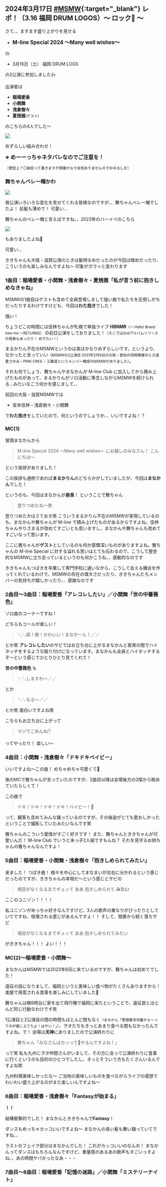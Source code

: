 ## 2024年3月17日 [#MSMW](https://twitter.com/search?q=%23MSMW){:target="_blank"} レポ！（3.16 福岡 DRUM LOGOS）～ ロック🤘 ～

さて、、ますます盛り上がりを見せる

* <big>**M-line Special 2024 ～Many well wishes～**</big>

の

* 3月16日（土） 福岡 DRUM LOGS

の2公演に参加しました👍

出演者は

* **稲場愛香**
* **小関舞**
* **浅倉樹々**
* **夏焼雅**<small>(ゲスト)</small>

のこちらの4人でした～

![](../assets/img/20240317/01.JPG)

めずらしい組み合わせ！

<big>**※ めーーっちゃネタバレなのでご注意を！**</big>

<small>（便宜上？〇曲目って書きますが順番かなり自信ありませんのでおゆるしを）</small>

### 舞ちゃんベレー帽かわ

![](../assets/img/20240317/02.JPG)

毎公演いろいろな変化を見せてくれる皆様なのですが、、舞ちゃんベレー帽でしたよ！ 前髪も薄めで！ 可愛い…

舞ちゃんのベレー帽と言えばですね、、2023年のバーイベのこちら

![](../assets/img/20240317/03.PNG)

もありましたよね🥰

可愛い…

ききちゃんも大阪・滋賀公演のときは髪明るめだったのが今回は暗めだったり、こういうのも楽しみなんですよね～ 印象がガラッと変わります

### 1曲目：稲場愛香・小関舞・浅倉樹々・夏焼雅「私が言う前に抱きしめなきゃね」

MSMWの1曲目はゲストも含めて全員登場しまして強い曲で私たちを圧倒しがちだったりするわけですけども、今回は**わた抱き**でした！

強い！

ちょうどこの時間には佳林ちゃんが札幌で単独ライブ **HBNMR**<small>（～ Hello! Brand new me ～RETURNS）</small> の初日公演をしておりました！<small>（そこでは2ndアルバムリリースの発表もあったり！ めでたい！）</small>

まるかりん不在のMSMWというのは実はかなりめずらしいです。というより、なかったと言っていい<small>（MSMWの2公演目 2021年2月6日の大阪・愛知の同時開催のとき道重さゆみ・PINK CRES.・工藤遥というメンバー構成のMSMWがありました）</small>。

それも何でしょう、舞ちゃんやまなかんが M-line Club に加入してから積み上げたものがあって、まるかりんがソロ活動に専念しながらMSMWを続けられる…みたいなこう何かを感じまして、、

前回の大阪・滋賀MSMWでは

* 宮本佳林・浅倉樹々・小関舞

で**わた抱き**をしていたので、何というのでしょうか、、いいですよね！？

### MC(1)

冒頭まなかんから

> M-line Special 2024 ～Many well wishes～ にお越しのみなさん！ こんにちは～

という挨拶がありました！

この挨拶も通例であれば**まるかりん**のどちらかがしていましたが、今回は**まなかん**でした！

というのも、今回はまなかんが**座長**！ ということで舞ちゃん

> 登りつめたね～笑

登りつめたかはさておき笑 こういうまるかりん不在のMSMWが実現しているのも、まなかんや舞ちゃんが M-line で積み上げたものがあるからですよね。佳林ちゃんやりさまるが改めてすごいとも思いますし、まなかんや舞ちゃんも改めてすごいなって思います。

ここに雅ちゃんが**ゲスト**としているのも何か感慨深いものがありますよね。雅ちゃんの M-line Special に対する溢れる思いはとても伝わるので、こうして歴史的なMSMWに立ち会っているというのも何かこうね、、感動的なのです

ききちゃんもつばきを卒業して専門学校に通いながら、こうして会える機会を作ってくれているわけで、MSMWの存在の偉大さだったり、ききちゃんたちメンバーの気持ちが嬉しかったり、、感謝なのです

### 2曲目～3曲目：稲場愛香「アレコレしたい」／小関舞「世の中薔薇色」

ソロ曲のコーナーですね！

どちらもコールが楽しい！

> ＼＼超！絶！かわいい！まなかーん！／／

とか笑 **アレコレしたい**のサビではお立ち台に上がるまなかんと客席の間でハイタッチをするような振り付けになっています。まなかんも全員とハイタッチするぞ～という感じでひとりひとり見てくれて！

**世の中薔薇色** も

> ＼＼しますわ～／／

とか

> ＼＼なる～／／

とか笑 面白いですよね笑

こちらもお立ち台に上がって

> マジでごめんね✋

ってやったり！ 楽しい～

### 4曲目：小関舞・浅倉樹々「ドキドキベイビー」

いいですよね～この曲！ めちゃめちゃ可愛くて🥰

後のMCで雅ちゃんが言っていたのですが、2曲目以降は会場後方の2階から眺めていたらしくて！

この曲で

> ドキ！ドキ！ドキ！ドキ！ベイビー！🫶

って、観客も含めてみんな踊っているのですが、その後姿がとても愛おしかったということで撮影していたみたいなんです笑

雅ちゃんのこういう愛情がすごく好きです！ また、舞ちゃんとききちゃんが可愛いんだ！ M-line Club でいうと末っ子2人組ですもんね？ それを見守るお姉ちゃんの雅ちゃんなんですよ！

### 5曲目：稲場愛香・小関舞・浅倉樹々「抱きしめられてみたい」

来ました！ つばき曲！ 樹々を中心にしてまなまいが左右に分かれるという感じだったのですが、ききちゃんの本物だ～という感じとサビの

> 境目がなくなるまでギュッて ああ 抱きしめられて **みたい**

ここのユニゾン！！！！

私ユニゾンがめっちゃ好きなんですけど、3人の歌声の重なりがぴったりとしていてですね、倍増される感じがあるんですよ！！ そして、間奏から続く落ちサビ

> 境目がなくなるまでギュッて ああ 抱きしめられてみたい

がききちゃん！！！ よい！！！

### MC(2)～稲場愛香・小関舞～

まなかんはMSMWでは2023年8月に来ているのですが、舞ちゃんは初めてでした！

遠征の話になりまして、福岡というと美味しい食べ物がたくさんありますから！ 楽屋で用意される食事を楽しみにしていました🥰

舞ちゃんは朝6時台に家を出て飛行機で福岡に来たということで、遠征民とほとんど同じ行動なわけです笑

1公演目と2公演目の間の時間もほとんど間もなく<small>（まなかん「整理番号何番から～ってのが聴こえてたよ！はやい！」）</small>、ヲタたちもきっとあまり食べる間もなかったんですよね。で！ 会場は**天神**にありましたので公演終わりに

> 舞ちゃん「みなさんはカッって🍻やるんですよね！」

って笑 私も九州にヲタ仲間さんがいまして、その方に会って公演終わりに食事に行くというのも目的のひとつでしたし、きっとそういう方もたくさんいるんですよね笑

九州料理美味しかったな～ ご当地の美味しいものを食べながらライブの感想でわいわい盛り上がるのがまた楽しいんですよね～

### 6曲目：稲場愛香・浅倉樹々「Fantasyが始まる」

**！！**

結構衝撃的でした！ まなかんとききちゃんで**Fantasy**！

ダンスもめっちゃカッコいいですよね～ まなかんの長い髪も舞い踊っていてですね、、

ラストのフェイク部分はまなかんでした！ これがカッコいいのなんの！ まなかんってダンスはもちろんなんですけど、重量感のあるあの歌声もすごいっすよね、、あの時間ヤバかったなあ・・・

### 7曲目～8曲目：稲場愛香「記憶の迷路」／小関舞「ミステリーナイト」

